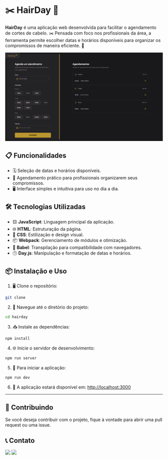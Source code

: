 # ✂️ HairDay 🪮

**HairDay** é uma aplicação web desenvolvida para facilitar o agendamento de cortes de cabelo. ✂️ Pensada com foco nos profissionais da área, a ferramenta permite escolher datas e horários disponíveis para organizar os compromissos de maneira eficiente. 📅

![HairDay](assets/hairday.png)

## 📋 Funcionalidades

- 🗓️ Seleção de datas e horários disponíveis.
- 📌 Agendamento prático para profissionais organizarem seus compromissos.
- 🖥️ Interface simples e intuitiva para uso no dia a dia.

## 🛠️ Tecnologias Utilizadas

- 🟨 **JavaScript**: Linguagem principal da aplicação.
- 🌐 **HTML**: Estruturação da página.
- 🎨 **CSS**: Estilização e design visual.
- 📦 **Webpack**: Gerenciamento de módulos e otimização.
- 🔄 **Babel**: Transpilação para compatibilidade com navegadores.
- 🕒 **Day.js**: Manipulação e formatação de datas e horários.

## 📦 Instalação e Uso

1. 🖥️ Clone o repositório:

```bash
git clone
``` 

2. 📂 Navegue até o diretório do projeto:

```bash
cd hairday
``` 

3. 📥 Instale as dependências:

```bash
npm install
``` 

4. 🌐 Inicie o servidor de desenvolvimento:

```bash
npm run server
``` 

5. 🚀 Para iniciar a aplicação:

```bash
npm run dev
``` 

6. 🔗 A aplicação estará disponível em: [http://localhost:3000](http://localhost:3000)

---

## 🤝 Contribuindo

Se você deseja contribuir com o projeto, fique à vontade para abrir uma pull request ou uma issue.

## 📞 Contato

<div>
    <a href="https://www.linkedin.com/in/joschonarth/" target="_blank"><img src="https://img.shields.io/badge/LinkedIn-0077B5?style=for-the-badge&logo=linkedin&logoColor=white" target="_blank"></a>
    <a href="mailto:joschonarth@gmail.com" target="_blank"><img src="https://img.shields.io/badge/Gmail-D14836?style=for-the-badge&logo=gmail&logoColor=white" target="_blank"></a>
</div>